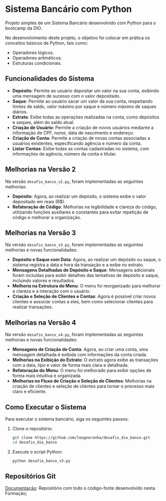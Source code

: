 # Sistema Bancário com Python

Projeto simples de um Sistema Bancário desenvolvido com Python para o bootcamp da DIO.

No desenvolvimento deste projeto, o objetivo foi colocar em prática os conceitos básicos de Python, tais como:
- Operadores lógicos.
- Operadores aritméticos.
- Estruturas condicionais.

## Funcionalidades do Sistema

- **Depósito**: Permite ao usuário depositar um valor na sua conta, exibindo uma mensagem de sucesso com o valor depositado.
- **Saque**: Permite ao usuário sacar um valor da sua conta, respeitando limites de saldo, valor máximo por saque e número máximo de saques diários.
- **Extrato**: Exibe todas as operações realizadas na conta, como depósitos e saques, além do saldo atual.
- **Criação de Usuário**: Permite a criação de novos usuários mediante a informação de CPF, nome, data de nascimento e endereço.
- **Criação de Conta**: Permite a criação de novas contas associadas a usuários existentes, especificando agência e número da conta.
- **Listar Contas**: Exibe todas as contas cadastradas no sistema, com informações de agência, número da conta e titular.

## Melhorias na Versão 2

Na versão `desafio_banco_v2.py`, foram implementadas as seguintes melhorias:

- **Depósito**: Agora, ao realizar um depósito, o sistema exibe o valor depositado em reais (R$).
- **Refatoração de Código**: Melhorias na legibilidade e clareza do código, utilizando funções auxiliares e constantes para evitar repetição de código e melhorar a organização.

## Melhorias na Versão 3

Na versão `desafio_banco_v3.py`, foram implementadas as seguintes melhorias e novas funcionalidades:

- **Depósito e Saque com Data**: Agora, ao realizar um depósito ou saque, o sistema registra a data e hora da transação e a exibe no extrato.
- **Mensagens Detalhadas de Depósito e Saque**: Mensagens adicionais foram incluídas para exibir detalhes das tentativas de depósito e saque, incluindo valores e resultados.
- **Melhoria na Estrutura do Menu**: O menu foi reorganizado para melhorar a clareza e a interação com o usuário.
- **Criação e Seleção de Clientes e Contas**: Agora é possível criar novos clientes e associar contas a eles, bem como selecionar clientes para realizar transações.

## Melhorias na Versão 4

Na versão `desafio_banco_v4.py`, foram implementadas as seguintes melhorias e novas funcionalidades:

- **Mensagens de Criação de Conta**: Agora, ao criar uma conta, uma mensagem detalhada é exibida com informações da conta criada.
- **Melhorias na Exibição do Extrato**: O extrato agora exibe as transações com a data, tipo e valor de forma mais clara e detalhada.
- **Refatoração do Menu**: O menu foi melhorado para exibir opções de forma mais intuitiva e organizada.
- **Melhorias no Fluxo de Criação e Seleção de Clientes**: Melhorias na criação de clientes e seleção de clientes para tornar o processo mais claro e eficiente.

## Como Executar o Sistema

Para executar o sistema bancário, siga os seguintes passos:

1. Clone o repositório:
    ```sh
    git clone https://github.com/leognoronha/desafio_dio_banco.git
    cd desafio_dio_banco
    ```

2. Execute o script Python:
    ```sh
    python desafio_banco_v3.py
    ```

## Repositórios Git

[Documentação](https://github.com/digitalinnovationone/trilha-python-dio): Repositório com todo o código-fonte desenvolvido nesta Formação;

